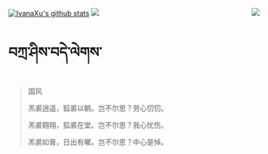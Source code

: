 [![IvanaXu's github stats](https://github-readme-stats.vercel.app/api?username=IvanaXu&show_icons=true&theme=vue-dark)](https://github.com/anuraghazra/github-readme-stats)
<img align="right" src="https://github-readme-stats.vercel.app/api/top-langs/?username=IvanaXu&langs_count=7&theme=graywhite" />
<img src="https://github-readme-stats.vercel.app/api/wakatime?username=IvanaXu&layout=compact&langs_count=6&theme=vue-dark&&custom_title=Programming Times(Jul 29 2021-)" />
# བཀྲ་ཤིས་བདེ་ལེགས་
> 国风
> 
> 羔裘逍遥，狐裘以朝。岂不尔思？劳心忉忉。
> 
> 羔裘翱翔，狐裘在堂。岂不尔思？我心忧伤。
> 
> 羔裘如膏，日出有曜。岂不尔思？中心是悼。
>